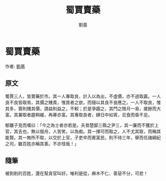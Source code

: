 ﻿---
title: '蜀賈賣藥'
author: '劉基'
tags: ['小品文']
---

# 蜀賈賣藥
作者: [劉基](https://zh.wikipedia.org/zh-tw/%E5%88%98%E4%BC%AF%E6%B8%A9)

## 原文
蜀賈三人，皆賣藥於市。其一人專取良，計入以為出，不虛價，亦不過取贏。一人良不良皆取焉，其價之賤貴，惟買者之欲，而隨以其良不良應之。一人不取良，惟其多，賣則賤其價，請益則益之，不較；於是爭趨之，其門之限月一易，歲餘而大富。其兼取者趨稍緩，再朞亦富。其專取良者，肆日中如宵，旦食而昏不足。

郁離子見而嘆曰：「今之為士者亦若是。夫昔楚鄙三縣之尹三，其一廉而不獲於上官，其去也，無以僦舟，人皆笑，以為痴。其一擇可而取之，人不尤其取，而稱其能賢。其一無所不取，以交於上官，子吏卒而賓富民，則不待三年，舉而任諸綱紀之司，雖百姓亦稱其善。不亦怪哉！」

## 隨筆
被剝削的百姓，還在幫貪官叫好。唯利是從，麻木不仁、善惡不分，可悲！
